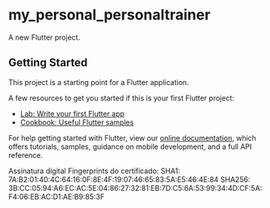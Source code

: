 # my_personal_personaltrainer

A new Flutter project.

## Getting Started

This project is a starting point for a Flutter application.

A few resources to get you started if this is your first Flutter project:

- [Lab: Write your first Flutter app](https://flutter.dev/docs/get-started/codelab)
- [Cookbook: Useful Flutter samples](https://flutter.dev/docs/cookbook)

For help getting started with Flutter, view our
[online documentation](https://flutter.dev/docs), which offers tutorials,
samples, guidance on mobile development, and a full API reference.

Assinatura digital
Fingerprints do certificado:
SHA1: 7A:B2:01:40:4C:64:16:0F:8E:4F:19:07:46:65:83:5A:E5:46:4E:84
SHA256: 3B:CC:05:94:A6:EC:AC:5E:04:86:27:32:81:EB:7D:C5:6A:53:99:34:4D:CF:5A:F4:06:EB:AC:D1:AE:B9:85:3F
